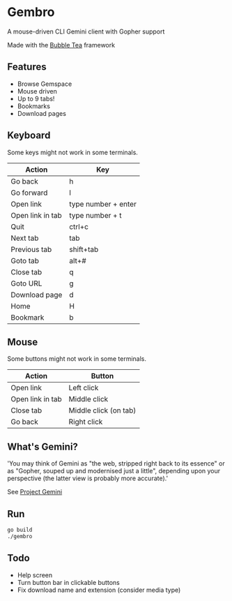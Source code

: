 # Gembro

A mouse-driven CLI Gemini client with Gopher support

Made with the [Bubble Tea](https://github.com/charmbracelet/bubbletea) framework

## Features

- Browse Gemspace
- Mouse driven
- Up to 9 tabs!
- Bookmarks
- Download pages

## Keyboard

Some keys might not work in some terminals.

|Action|Key|
|--|--|
|Go back|h|
|Go forward|l|
|Open link|type number + enter|
|Open link in tab|type number + t|
|Quit|ctrl+c|
|Next tab|tab|
|Previous tab|shift+tab|
|Goto tab|alt+#|
|Close tab|q|
|Goto URL|g|
|Download page|d|
|Home|H|
|Bookmark|b|

## Mouse

Some buttons might not work in some terminals.

|Action|Button|
|--|--|
|Open link|Left click|
|Open link in tab|Middle click|
|Close tab|Middle click (on tab)|
|Go back|Right click|

## What's Gemini?

'You may think of Gemini as "the web, stripped right back to its essence" or as "Gopher, souped up and modernised just a little", depending upon your perspective (the latter view is probably more accurate).'

See [Project Gemini](https://gemini.circumlunar.space/)

## Run

```bash
go build
./gembro
```

## Todo

- Help screen
- Turn button bar in clickable buttons
- Fix download name and extension (consider media type)
